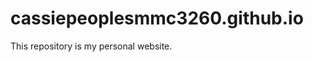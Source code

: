 cassiepeoplesmmc3260.github.io
==============================

This repository is my personal website.
